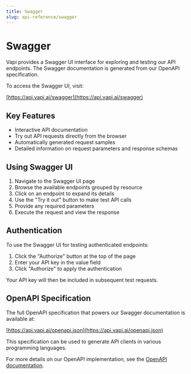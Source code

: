 ```yaml
---
title: Swagger
slug: api-reference/swagger
---
```


# Swagger

Vapi provides a Swagger UI interface for exploring and testing our API endpoints. The Swagger documentation is generated from our OpenAPI specification.

To access the Swagger UI, visit:

[https://api.vapi.ai/swagger](https://api.vapi.ai/swagger)

## Key Features

- Interactive API documentation
- Try out API requests directly from the browser
- Automatically generated request samples
- Detailed information on request parameters and response schemas

## Using Swagger UI

1. Navigate to the Swagger UI page
2. Browse the available endpoints grouped by resource
3. Click on an endpoint to expand its details
4. Use the "Try it out" button to make test API calls
5. Provide any required parameters
6. Execute the request and view the response

## Authentication

To use the Swagger UI for testing authenticated endpoints:

1. Click the "Authorize" button at the top of the page
2. Enter your API key in the value field
3. Click "Authorize" to apply the authentication

Your API key will then be included in subsequent test requests.

## OpenAPI Specification

The full OpenAPI specification that powers our Swagger documentation is available at:

[https://api.vapi.ai/openapi.json](https://api.vapi.ai/openapi.json)

This specification can be used to generate API clients in various programming languages.

For more details on our OpenAPI implementation, see the [OpenAPI documentation](/api-reference/openapi).